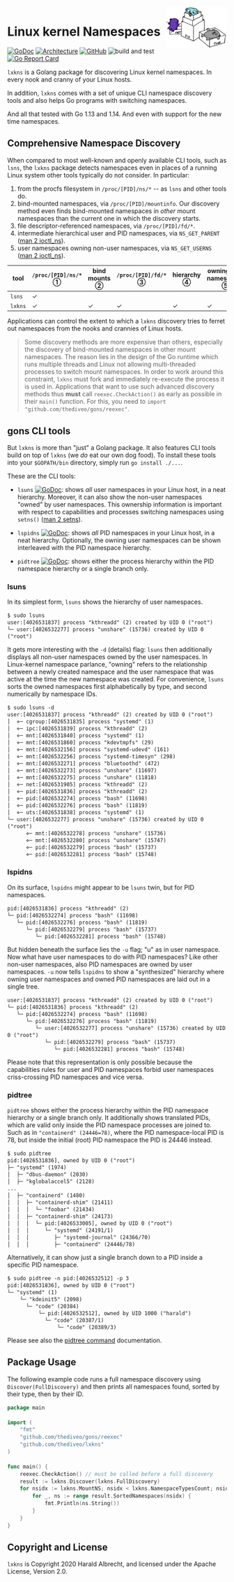 <img style="float:right;width:10em;" src="docs/lxkns-gophers.jpeg">

# Linux kernel Namespaces

[![GoDoc](https://godoc.org/github.com/thediveo/lxkns?status.svg)](http://godoc.org/github.com/thediveo/lxkns)
[![Architecture](https://img.shields.io/badge/doc-architecture-blue)](docs/architecture.md)
[![GitHub](https://img.shields.io/github/license/thediveo/lxkns)](https://img.shields.io/github/license/thediveo/lxkns)
![build and test](https://github.com/thediveo/lxkns/workflows/build%20and%20test/badge.svg?branch=master)
[![Go Report Card](https://goreportcard.com/badge/github.com/thediveo/lxkns)](https://goreportcard.com/report/github.com/thediveo/lxkns)

`lxkns` is a Golang package for discovering Linux kernel namespaces. In every
nook and cranny of your Linux hosts.

In addition, `lxkns` comes with a set of unique CLI namespace discovery tools
and also helps Go programs with switching namespaces.

And all that tested with Go 1.13 and 1.14. And even with support for the new
time namespaces.

## Comprehensive Namespace Discovery

When compared to most well-known and openly available CLI tools, such as
`lsns`, the `lxkns` package detects namespaces even in places of a running
Linux system other tools typically do not consider. In particular:

1. from the procfs filesystem in `/proc/[PID]/ns/*` -- as `lsns` and other
   tools do.
2. bind-mounted namespaces, via `/proc/[PID]/mountinfo`. Our discovery method
   even finds bind-mounted namespaces in _other_ mount namespaces than the
   current one in which the discovery starts.
3. file descriptor-referenced namespaces, via `/proc/[PID]/fd/*`.
4. intermediate hierarchical user and PID namespaces, via `NS_GET_PARENT`
   ([man 2 ioctl_ns](http://man7.org/linux/man-pages/man2/ioctl_ns.2.html)).
5. user namespaces owning non-user namespaces, via `NS_GET_USERNS` ([man 2
   ioctl_ns](http://man7.org/linux/man-pages/man2/ioctl_ns.2.html)).

| tool | `/proc/[PID]/ns/*` ① | bind mounts ② | `/proc/[PID]/fd/*` ③ | hierarchy ④ | owning user namespaces ⑤ |
| -- | -- | -- | -- | -- | -- |
| `lsns` | ✓ | | | |
| `lxkns` | ✓ | ✓ | ✓ | ✓ | ✓ |

Applications can control the extent to which a `lxkns` discovery tries to
ferret out namespaces from the nooks and crannies of Linux hosts.

> Some discovery methods are more expensive than others, especially the
> discovery of bind-mounted namespaces in other mount namespaces. The reason
> lies in the design of the Go runtime which runs multiple threads and Linux
> not allowing multi-threaded processes to switch mount namespaces. In order
> to work around this constraint, `lxkns` must fork and immediately re-execute
> the process it is used in. Applications that want to use such advanced
> discovery methods thus **must** call `reexec.CheckAction()` as early as
> possible in their `main()` function. For this, you need to `import
> "github.com/thediveo/gons/reexec"`.

## gons CLI tools

But `lxkns` is more than "just" a Golang package. It also features CLI tools
build on top of `lxkns` (we _do_ eat our own dog food). To install these tools
into your `$GOPATH/bin` directory, simply run `go install ./...`.

These are the CLI tools:

- `lsuns`
  [![GoDoc](https://godoc.org/github.com/thediveo/lxkns?status.svg)](http://godoc.org/github.com/thediveo/lxkns/cmd/lsuns):
  shows _all_ user namespaces in your Linux host, in a neat hierarchy.
  Moreover, it can also show the non-user namespaces "owned" by user
  namespaces. This ownership information is important with respect to
  capabilities and processes switching namespaces using `setns()` ([man 2
  setns](http://man7.org/linux/man-pages/man2/setns.2.html)).

- `lspidns`
  [![GoDoc](https://godoc.org/github.com/thediveo/lxkns?status.svg)](http://godoc.org/github.com/thediveo/lxkns/cmd/lspidns):
  shows _all_ PID namespaces in your Linux host, in a neat hierarchy.
  Optionally, the owning user namespaces can be shown interleaved with the PID
  namespace hierarchy.

- `pidtree`
  [![GoDoc](https://godoc.org/github.com/thediveo/lxkns?status.svg)](http://godoc.org/github.com/thediveo/lxkns/cmd/pidtree):
  shows either the process hierarchy within the PID namespace hierarchy or a
  single branch only.

### lsuns

In its simplest form, `lsuns` shows the hierarchy of user namespaces.

```
$ sudo lsuns
user:[4026531837] process "kthreadd" (2) created by UID 0 ("root")
└─ user:[4026532277] process "unshare" (15736) created by UID 0 ("root")
```

It gets more interesting with the `-d` (details) flag: `lsuns` then additionally
displays all non-user namespaces owned by the user namespaces. In Linux-kernel
namespace parlance, "owning" refers to the relationship between a newly created
namespace and the user namespace that was active at the time the new namespace
was created. For convenience, `lsuns` sorts the owned namespaces first
alphabetically by type, and second numerically by namespace IDs.

```
$ sudo lsuns -d
user:[4026531837] process "kthreadd" (2) created by UID 0 ("root")
│  ⋄─ cgroup:[4026531835] process "systemd" (1)
│  ⋄─ ipc:[4026531839] process "kthreadd" (2)
│  ⋄─ mnt:[4026531840] process "systemd" (1)
│  ⋄─ mnt:[4026531860] process "kdevtmpfs" (29)
│  ⋄─ mnt:[4026532156] process "systemd-udevd" (161)
│  ⋄─ mnt:[4026532256] process "systemd-timesyn" (298)
│  ⋄─ mnt:[4026532271] process "bluetoothd" (472)
│  ⋄─ mnt:[4026532273] process "unshare" (11697)
│  ⋄─ mnt:[4026532275] process "unshare" (11818)
│  ⋄─ net:[4026531905] process "kthreadd" (2)
│  ⋄─ pid:[4026531836] process "kthreadd" (2)
│  ⋄─ pid:[4026532274] process "bash" (11698)
│  ⋄─ pid:[4026532276] process "bash" (11819)
│  ⋄─ uts:[4026531838] process "systemd" (1)
└─ user:[4026532277] process "unshare" (15736) created by UID 0 ("root")
      ⋄─ mnt:[4026532278] process "unshare" (15736)
      ⋄─ mnt:[4026532280] process "unshare" (15747)
      ⋄─ pid:[4026532279] process "bash" (15737)
      ⋄─ pid:[4026532281] process "bash" (15748)
```

### lspidns

On its surface, `lspidns` might appear to be `lsuns` twin, but for PID namespaces.

```
pid:[4026531836] process "kthreadd" (2)
└─ pid:[4026532274] process "bash" (11698)
   └─ pid:[4026532276] process "bash" (11819)
      └─ pid:[4026532279] process "bash" (15737)
         └─ pid:[4026532281] process "bash" (15748)
```

But hidden beneath the surface lies the `-u` flag; "u" as in user namespace. Now
what have user namespaces to do with PID namespaces? Like other non-user
namespaces, also PID namespaces are owned by user namespaces. `-u` now tells
`lspidns` to show a "synthesized" hierarchy where owning user namespaces and
owned PID namespaces are laid out in a single tree.

```
user:[4026531837] process "kthreadd" (2) created by UID 0 ("root")
└─ pid:[4026531836] process "kthreadd" (2)
   └─ pid:[4026532274] process "bash" (11698)
      └─ pid:[4026532276] process "bash" (11819)
         └─ user:[4026532277] process "unshare" (15736) created by UID 0 ("root")
            └─ pid:[4026532279] process "bash" (15737)
               └─ pid:[4026532281] process "bash" (15748)
```

Please note that this representation is only possible because the capabilities
rules for user and PID namespaces forbid user namespaces criss-crossing PID
namespaces and vice versa.

### pidtree

`pidtree` shows either the process hierarchy within the PID namespace
hierarchy or a single branch only. It additionally shows translated PIDs,
which are valid only inside the PID namespace processes are joined to. Such as
in `"containerd" (24446=78)`, where the PID namespace-local PID is 78, but
inside the initial (root) PID namespace the PID is 24446 instead.

```
$ sudo pidtree
pid:[4026531836], owned by UID 0 ("root")
├─ "systemd" (1974)
│  ├─ "dbus-daemon" (2030)
│  ├─ "kglobalaccel5" (2128)
...
│  ├─ "containerd" (1480)
│  │  ├─ "containerd-shim" (21411)
│  │  │  └─ "foobar" (21434)
│  │  ├─ "containerd-shim" (24173)
│  │  │  └─ pid:[4026533005], owned by UID 0 ("root")
│  │  │     └─ "systemd" (24191/1)
│  │  │        ├─ "systemd-journal" (24366/70)
│  │  │        ├─ "containerd" (24446/78)
```
  
Alternatively, it can show just a single branch down to a PID inside a
specific PID namespace.

```
$ sudo pidtree -n pid:[4026532512] -p 3
pid:[4026531836], owned by UID 0 ("root")
└─ "systemd" (1)
    └─ "kdeinit5" (2098)
      └─ "code" (20384)
          └─ pid:[4026532512], owned by UID 1000 ("harald")
            └─ "code" (20387/1)
                └─ "code" (20389/3)
```

Please see also the [pidtree
command](https://godoc.org/github.com/thediveo/lxkns/cmd/pidtree)
documentation.

## Package Usage

The following example code runs a full namespace discovery using
`Discover(FullDiscovery)` and then prints all namespaces found, sorted by
their type, then by their ID.

```go
package main

import (
    "fmt"
    "github.com/thediveo/gons/reexec"
    "github.com/thediveo/lxkns"
)

func main() {
    reexec.CheckAction() // must be called before a full discovery
    result := lxkns.Discover(lxkns.FullDiscovery)
    for nsidx := lxkns.MountNS; nsidx < lxkns.NamespaceTypesCount; nsidx++ {
        for _, ns := range result.SortedNamespaces(nsidx) {
            fmt.Println(ns.String())
        }
    }
}
```

## Copyright and License

`lxkns` is Copyright 2020 Harald Albrecht, and licensed under the Apache
License, Version 2.0.
